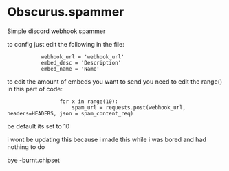 # Obscurus.spammer
Simple discord webhook spammer


to config just edit the following in the file:

               webhook_url = 'webhook_url'
               embed_desc = 'Description'
               embed_name = 'Name'

to edit the amount of embeds you want to send you need to edit the range() in this part of code:

                     for x in range(10):
                         spam_url = requests.post(webhook_url, headers=HEADERS, json = spam_content_req)

be default its set to 10




i wont be updating this because i made this while i was bored and had nothing to do

bye -burnt.chipset
